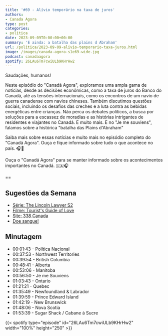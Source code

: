 ```yaml
---
title: '#69 - Alívio temporário na taxa de juros'
authors:
- Canada Agora
type: post
categories:
- politica
date: 2023-09-09T0:00:00+00:00
summary: 'E ainda: a batalha das plains d Abraham'
url: /politica/2023-09-09-alivio-temporario-taxa-juros.html
image: /images/canada-agora-s1e69-wide.jpg
podcast: canadaagora
spotify: 26LAu6Tm7cwiULb9KHrHw2
---
```


Saudações, humanos!

Neste episódio do "Canadá Agora", exploramos uma ampla gama de notícias, desde as decisões econômicas, como a taxa de juros do Banco do Canadá, até as tensões internacionais, como os encontros de um navio de guerra canadense com navios chineses. Também discutimos questões sociais, incluindo os desafios das creches e a luta contra as bebidas energéticas entre crianças. Não perca os debates políticos, a busca por soluções para a escassez de moradias e as histórias intrigantes de residentes e viajantes no Canadá. E muito mais.
E no "Je me souviens", falamos sobre a histórica "batalha das Plains d'Abraham"

Saiba mais sobre essas notícias e muito mais no episódio completo do "Canadá Agora". Ouça e fique informado sobre tudo o que acontece no país. 🎧📰

Ouça o "Canadá Agora" para se manter informado sobre os acontecimentos importantes no Canadá. 🇨🇦🎧

==

## Sugestões da Semana
- [Série: The Lincoln Lawyer S2](https://www.imdb.com/title/tt13833978/)
- [Filme: Tourist's Guide of Love](https://www.imdb.com/title/tt20115096/)
- [Site: 338 Canada](https://338canada.com/)
- [Doe sangue!](https://blood.ca)

## Minutagem

- 00:01:43 - Política Nacional
- 00:37:53 - Northwest Territories
- 00:39:54 - British Columbia
- 00:48:41 - Alberta
- 00:53:06 - Manitoba
- 00:56:50 - Je me Souviens
- 01:03:43 - Ontario
- 01:21:21 - Quebec
- 01:35:49 - Newfoundland & Labrador
- 01:39:59 - Prince Edward Island
- 01:42:19 - New Brunswick
- 01:48:06 - Nova Scotia
- 01:53:39 - Sugar Shack / Cabane à Sucre

{{< spotify type="episode" id="26LAu6Tm7cwiULb9KHrHw2" width="100%" height="250" >}}
